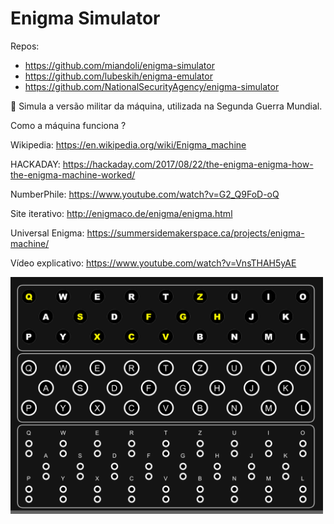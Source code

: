 # Enigma Simulator

Repos:
  - https://github.com/miandoli/enigma-simulator
  - https://github.com/lubeskih/enigma-emulator
  - https://github.com/NationalSecurityAgency/enigma-simulator

:key: Simula a versão militar da máquina, utilizada na Segunda Guerra Mundial.

Como a máquina funciona ?

Wikipedia: https://en.wikipedia.org/wiki/Enigma_machine

HACKADAY: https://hackaday.com/2017/08/22/the-enigma-enigma-how-the-enigma-machine-worked/

NumberPhile: https://www.youtube.com/watch?v=G2_Q9FoD-oQ

Site iterativo: http://enigmaco.de/enigma/enigma.html

Universal Enigma: https://summersidemakerspace.ca/projects/enigma-machine/

Vídeo explicativo: https://www.youtube.com/watch?v=VnsTHAH5yAE

<img src='EnigmaSimulator/data/secondScreenShot.png' width='500'>
